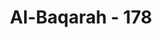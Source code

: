 ---
title: "Al-Baqarah - 178"
no: 178
arabic_no: ١٧٨
ayah: يٰٓاَيُّهَا الَّذِيْنَ اٰمَنُوْا كُتِبَ عَلَيْكُمُ الْقِصَاصُ فِى الْقَتْلٰىۗ  اَلْحُرُّ بِالْحُرِّ وَالْعَبْدُ بِالْعَبْدِ وَالْاُنْثٰى بِالْاُنْثٰىۗ  فَمَنْ عُفِيَ لَهٗ مِنْ اَخِيْهِ شَيْءٌ فَاتِّبَاعٌ ۢبِالْمَعْرُوْفِ وَاَدَاۤءٌ اِلَيْهِ بِاِحْسَانٍ ۗ ذٰلِكَ تَخْفِيْفٌ مِّنْ رَّبِّكُمْ وَرَحْمَةٌ  ۗفَمَنِ اعْتَدٰى بَعْدَ ذٰلِكَ فَلَهٗ عَذَابٌ اَلِيْمٌ 
translation: "Wahai orang-orang yang beriman! Diwajibkan atas kamu (melaksanakan) qisas berkenaan dengan orang yang dibunuh. Orang merdeka dengan orang merdeka, hamba sahaya dengan hamba sahaya, perempuan dengan perempuan. Tetapi barangsiapa memperoleh maaf dari saudaranya, hendaklah dia mengikutinya dengan baik, dan membayar diat (tebusan) kepadanya dengan baik (pula). Yang demikian itu adalah keringanan dan rahmat dari Tuhanmu. Barangsiapa melampaui batas setelah itu, maka ia akan mendapat azab yang sangat pedih."
tafsir: "Ayat ini menetapkan suatu hukuman kisas yang wajib dilaksanakan dengan ketentuan-ketentuan:\n\n1. Apabila orang merdeka membunuh orang merdeka, maka kisas berlaku bagi pembunuh yang merdeka tersebut.\n\n2. Apabila seorang budak membunuh budak (hamba sahaya), maka kisas berlaku bagi budak pembunuh.\n\n3. Apabila yang membunuh seorang perempuan, maka yang terkena hukuman mati adalah perempuan tersebut.\n\nDemikianlah menurut bunyi ayat ini, tetapi bagaimana hukumannya kalau terjadi hal-hal seperti berikut:\n\na. Apabila orang merdeka membunuh seorang hamba sahaya.\n\nb. Apabila seorang Muslim membunuh seorang kafir zimmi (kafir yang menjadi warga negara Islam).\n\nc. Apabila orang banyak bersama-sama membunuh seorang manusia\n\nd. Apabila seorang laki-laki membunuh seorang perempuan.\n\ne. Apabila seorang ayah membunuh anaknya.\n\nPara ulama memberikan hasil ijtihadnya masing-masing sebagai berikut: Menurut mazhab Hanafi, pada masalah no. 1 dan no. 2 hukumnya ialah bahwa si pembunuh itu harus dihukum mati, walaupun derajat yang dibunuh dianggap lebih rendah dari yang membunuhnya, dengan alasan antara lain:\n\n1)Dari permulaan ayat 178 ini sampai kepada kata-kata al-qatl sudah dianggap satu kalimat yang sempurna. Jadi, tidak dibedakan antara derajat manusia yang membunuh dan yang dibunuh. Sedang kata-kata berikutnya yaitu orang merdeka dengan orang merdeka, hamba sahaya dengan hamba sahaya dan perempuan dengan perempuan, hanyalah sekadar memperkuat hukum, agar jangan berbuat seperti pada masa jahiliah.\n\n2)Ayat ini dinasakhkan (tidak berlaku lagi hukumannya) dengan ayat 45 surah al-Ma'idah/5 yang tidak membedakan derajat dan agama manusia. \n\nMenurut mazhab Maliki dan Syafi'i, pada masalah No. 1 dan No. 2 ini, pembunuh tidak dibunuh, karena persamaan itu adalah menjadi syarat bagi mereka dengan alasan bahwa:\n\n1) Kalimat dalam ayat tersebut belum dianggap sempurna kalau belum sampai kepada kata-kata:\n\n(perempuan dengan perempuan). Jadi merdeka dengan yang merdeka, hamba sahaya dengan hamba sahaya dan perempuan dengan perempuan. Persamaan itu menjadi syarat, sedang ayat 45 Al-Ma'idah sifatnya umum ditakhsiskan dengan ayat ini. \n\n2) Sabda Rasulullah saw:\n\nTidak dibunuh orang mukmin karena membunuh orang kafir. (Riwayat al-Bukhari dari Ali bin Abi thalib)\n\nMasalah no. 3: menurut jumhur ulama, semua dihukum mati karena masing-masing telah mengambil bagian dalam pembunuhan. Masalah no. 4 hukumnya sesuai dengan ijmak sahabat, yaitu pembunuh wajib dihukum mati, karena dianggap tidak ada perbedaan yang pokok antara laki-laki dengan perempuan. Masalah no. 5 hukumnya tidak dihukum mati karena membunuh anaknya, sesuai dengan sabda Rasulullah saw:\n\nAyah tidak dibunuh karena membunuh anaknya (Riwayat al-Bukhari dari Umar)\n\nPada masalah yang terakhir ini dan masalah-masalah sebelumnya ditetapkan hukumnya bahwa si pembunuh bebas dari hukuman kisas, tetapi dijatuhkan kepadanya hukuman lain, seperti diat, denda, dan sebagainya, sebagaimana diterangkan secara terinci di dalam kitab-kitab fikih.\n\nSelanjutnya Allah swt menerangkan adanya kemungkinan lain yang lebih ringan dari kisas, yaitu \"Barang siapa mendapat suatu pemaafan dari saudara yang terbunuh, maka hendaklah orang yang diberi maaf itu membayar diat kepada saudara (ahli waris) yang memberi maaf dengan cara yang baik.\" Artinya gugurlah hukuman wajib kisas dan diganti dengan hukuman diat yang wajib dibayar dengan baik oleh yang membunuh.\n\nKemudian dalam penutup ayat ini Allah memperingatkan kepada ahli waris yang telah memberi maaf, agar jangan berbuat yang tidak wajar kepada pihak yang telah diberi maaf, karena apabila ia berbuat hal-hal yang tidak wajar, maka artinya perbuatan itu melampaui batas dan akan mendapat azab yang pedih di hari kiamat."
---